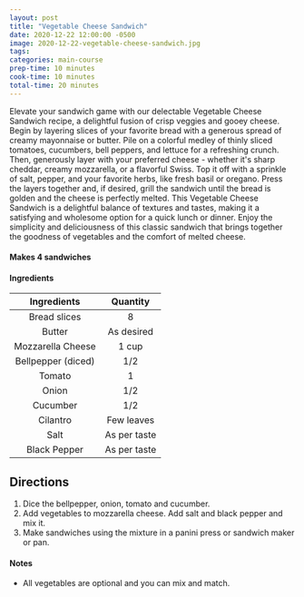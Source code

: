```yaml
---
layout: post
title: "Vegetable Cheese Sandwich"
date: 2020-12-22 12:00:00 -0500
image: 2020-12-22-vegetable-cheese-sandwich.jpg
tags: 
categories: main-course
prep-time: 10 minutes
cook-time: 10 minutes
total-time: 20 minutes
---
```


Elevate your sandwich game with our delectable Vegetable Cheese Sandwich recipe, a delightful fusion of crisp veggies and gooey cheese. Begin by layering slices of your favorite bread with a generous spread of creamy mayonnaise or butter. Pile on a colorful medley of thinly sliced tomatoes, cucumbers, bell peppers, and lettuce for a refreshing crunch. Then, generously layer with your preferred cheese - whether it's sharp cheddar, creamy mozzarella, or a flavorful Swiss. Top it off with a sprinkle of salt, pepper, and your favorite herbs, like fresh basil or oregano. Press the layers together and, if desired, grill the sandwich until the bread is golden and the cheese is perfectly melted. This Vegetable Cheese Sandwich is a delightful balance of textures and tastes, making it a satisfying and wholesome option for a quick lunch or dinner. Enjoy the simplicity and deliciousness of this classic sandwich that brings together the goodness of vegetables and the comfort of melted cheese.

#### Makes 4 sandwiches

#### Ingredients

|     Ingredients    |   Quantity   |
|:------------------:|:------------:|
|    Bread slices    |       8      |
|       Butter       |  As desired  |
|  Mozzarella Cheese |     1 cup    |
| Bellpepper (diced) |      1/2     |
|       Tomato       |       1      |
|        Onion       |      1/2     |
|      Cucumber      |      1/2     |
|      Cilantro      |  Few leaves  |
|        Salt        | As per taste |
|    Black Pepper    | As per taste |

## Directions

1. Dice the bellpepper, onion, tomato and cucumber. 
2. Add vegetables to mozzarella cheese. Add salt and black pepper and mix it.
3. Make sandwiches using the mixture in a panini press or sandwich maker or pan.

#### Notes

* All vegetables are optional and you can mix and match.